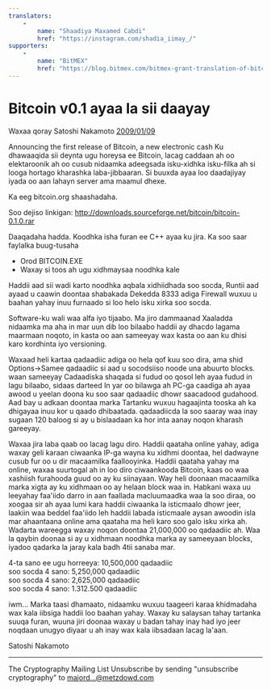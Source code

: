 ```yaml
---
translators: 
    - 
        name: "Shaadiya Maxamed Cabdi"
        href: "https://instagram.com/shadia_iimay_/"
supporters: 
    - 
        name: "BitMEX"
        href: "https://blog.bitmex.com/bitmex-grant-translation-of-bitcoin-content-into-african-languages/"
---
```

# Bitcoin v0.1 ayaa la sii daayay

Waxaa qoray Satoshi Nakamoto [2009/01/09](https://web.archive.org/web/20190604064539/https://www.mail-archive.com/cryptography@metzdowd.com/msg10142.html)

<LanguageDropdown/>

Announcing the first release of Bitcoin, a new electronic cash
Ku dhawaaqida sii deynta ugu horeysa ee Bitcoin, lacag caddaan ah oo elektaroonik ah oo cusub
nidaamka adeegsada isku-xidhka isku-filka ah si looga hortago kharashka laba-jibbaaran.
Si buuxda ayaa loo daadajiyay iyada oo aan lahayn server ama maamul dhexe.


Ka eeg bitcoin.org shaashadaha.

Soo dejiso linkigan:
http://downloads.sourceforge.net/bitcoin/bitcoin-0.1.0.rar

Daaqadaha hadda. Koodhka isha furan ee C++ ayaa ku jira.
Ka soo saar faylalka buug-tusaha

- Orod BITCOIN.EXE
- Waxay si toos ah ugu xidhmaysaa noodhka kale

Haddii aad sii wadi karto noodhka aqbala xidhiidhada soo socda,
Runtii aad ayaad u caawin doontaa shabakada Dekedda 8333 adiga
Firewall wuxuu u baahan yahay inuu furnaado si loo helo isku xirka soo socda.

Software-ku wali waa alfa iyo tijaabo. Ma jiro dammaanad
Xaaladda nidaamka ma aha in mar uun dib loo bilaabo haddii ay dhacdo
lagama maarmaan noqoto, in kasta oo aan sameeyay wax kasta oo aan ku dhisi karo
kordhinta iyo versioning.

Waxaad heli kartaa qadaadiic adiga oo hela qof kuu soo dira, ama shid
Options->Samee qadaadiic si aad u socodsiiso noode una abuurto blocks. waan sameeyay
Cadaadiska shaqada si fudud oo qosol leh ayaa fudud in lagu bilaabo, sidaas darteed
In yar oo bilawga ah PC-ga caadiga ah ayaa awood u yeelan doona
ku soo saar qadaadiic dhowr saacadood gudahood. Aad bay u adkaan doontaa marka
Tartanku wuxuu hagaajinta tooska ah ka dhigayaa inuu kor u qaado dhibaatada.
qadaadiicda la soo saaray waa inay sugaan 120 baloog si ay u bislaadaan ka hor inta aanay noqon
kharash gareeyay.

Waxaa jira laba qaab oo lacag lagu diro. Haddii qaataha online yahay, adiga
waxay geli karaan ciwaanka IP-ga wayna ku xidhmi doontaa, hel dadwayne cusub
fur oo u dir macaamilka faallooyinka. Haddii qaataha yahay
ma online, waxaa suurtogal ah in loo diro ciwaankooda Bitcoin, kaas oo
waa xashiish furahooda guud oo ay ku siinayaan. Way heli doonaan
macaamilka marka xigta ay ku xidhmaan oo ay helaan block waa
in. Habkani waxa uu leeyahay faa'iido darro in aan faallada macluumaadka
waa la soo diraa, oo xoogaa sir ah ayaa lumi kara haddii ciwaanka la isticmaalo
dhowr jeer, laakiin waa beddel faa'iido leh haddii labada isticmaale aysan awoodin
isla mar ahaantaana online ama qaataha ma heli karo soo galo
isku xirka ah.
Wadarta wareegga waxay noqon doontaa 21,000,000 oo qadaadiic ah. Waa la qaybin doonaa
si ay u xidhmaan noodhka marka ay sameeyaan blocks, iyadoo qadarka la jaray kala badh
4tii sanaba mar.

4-ta sano ee ugu horreeya: 10,500,000 qadaadiic  
soo socda 4 sano: 5,250,000 qadaadiic  
soo socda 4 sano: 2,625,000 qadaadiic  
soo socda 4 sano: 1.312.500 qadaadiic  

iwm...
Marka taasi dhamaato, nidaamku wuxuu taageeri karaa khidmadaha wax kala iibsiga haddii
loo baahan yahay. Waxay ku salaysan tahay tartanka suuqa furan, wuuna jiri doonaa
waxay u badan tahay inay had iyo jeer noqdaan unugyo diyaar u ah inay wax kala iibsadaan lacag la'aan.

Satoshi Nakamoto

---------------------------------------------------------------------
The Cryptography Mailing List
Unsubscribe by sending "unsubscribe cryptography" to majord...@metzdowd.com

